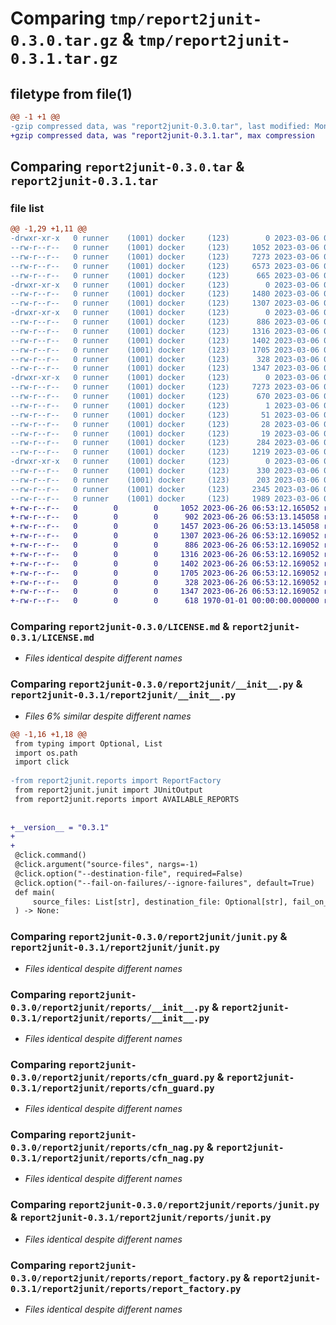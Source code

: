 # Comparing `tmp/report2junit-0.3.0.tar.gz` & `tmp/report2junit-0.3.1.tar.gz`

## filetype from file(1)

```diff
@@ -1 +1 @@
-gzip compressed data, was "report2junit-0.3.0.tar", last modified: Mon Mar  6 09:30:12 2023, max compression
+gzip compressed data, was "report2junit-0.3.1.tar", max compression
```

## Comparing `report2junit-0.3.0.tar` & `report2junit-0.3.1.tar`

### file list

```diff
@@ -1,29 +1,11 @@
-drwxr-xr-x   0 runner    (1001) docker     (123)        0 2023-03-06 09:30:12.130946 report2junit-0.3.0/
--rw-r--r--   0 runner    (1001) docker     (123)     1052 2023-03-06 09:29:43.000000 report2junit-0.3.0/LICENSE.md
--rw-r--r--   0 runner    (1001) docker     (123)     7273 2023-03-06 09:30:12.130946 report2junit-0.3.0/PKG-INFO
--rw-r--r--   0 runner    (1001) docker     (123)     6573 2023-03-06 09:29:43.000000 report2junit-0.3.0/README.md
--rw-r--r--   0 runner    (1001) docker     (123)      665 2023-03-06 09:29:43.000000 report2junit-0.3.0/pyproject.toml
-drwxr-xr-x   0 runner    (1001) docker     (123)        0 2023-03-06 09:30:12.130946 report2junit-0.3.0/report2junit/
--rw-r--r--   0 runner    (1001) docker     (123)     1480 2023-03-06 09:29:43.000000 report2junit-0.3.0/report2junit/__init__.py
--rw-r--r--   0 runner    (1001) docker     (123)     1307 2023-03-06 09:29:43.000000 report2junit-0.3.0/report2junit/junit.py
-drwxr-xr-x   0 runner    (1001) docker     (123)        0 2023-03-06 09:30:12.130946 report2junit-0.3.0/report2junit/reports/
--rw-r--r--   0 runner    (1001) docker     (123)      886 2023-03-06 09:29:43.000000 report2junit-0.3.0/report2junit/reports/__init__.py
--rw-r--r--   0 runner    (1001) docker     (123)     1316 2023-03-06 09:29:43.000000 report2junit-0.3.0/report2junit/reports/cfn_guard.py
--rw-r--r--   0 runner    (1001) docker     (123)     1402 2023-03-06 09:29:43.000000 report2junit-0.3.0/report2junit/reports/cfn_nag.py
--rw-r--r--   0 runner    (1001) docker     (123)     1705 2023-03-06 09:29:43.000000 report2junit-0.3.0/report2junit/reports/junit.py
--rw-r--r--   0 runner    (1001) docker     (123)      328 2023-03-06 09:29:43.000000 report2junit-0.3.0/report2junit/reports/noreport.py
--rw-r--r--   0 runner    (1001) docker     (123)     1347 2023-03-06 09:29:43.000000 report2junit-0.3.0/report2junit/reports/report_factory.py
-drwxr-xr-x   0 runner    (1001) docker     (123)        0 2023-03-06 09:30:12.130946 report2junit-0.3.0/report2junit.egg-info/
--rw-r--r--   0 runner    (1001) docker     (123)     7273 2023-03-06 09:30:11.000000 report2junit-0.3.0/report2junit.egg-info/PKG-INFO
--rw-r--r--   0 runner    (1001) docker     (123)      670 2023-03-06 09:30:12.000000 report2junit-0.3.0/report2junit.egg-info/SOURCES.txt
--rw-r--r--   0 runner    (1001) docker     (123)        1 2023-03-06 09:30:11.000000 report2junit-0.3.0/report2junit.egg-info/dependency_links.txt
--rw-r--r--   0 runner    (1001) docker     (123)       51 2023-03-06 09:30:11.000000 report2junit-0.3.0/report2junit.egg-info/entry_points.txt
--rw-r--r--   0 runner    (1001) docker     (123)       28 2023-03-06 09:30:11.000000 report2junit-0.3.0/report2junit.egg-info/requires.txt
--rw-r--r--   0 runner    (1001) docker     (123)       19 2023-03-06 09:30:11.000000 report2junit-0.3.0/report2junit.egg-info/top_level.txt
--rw-r--r--   0 runner    (1001) docker     (123)      284 2023-03-06 09:30:12.134946 report2junit-0.3.0/setup.cfg
--rw-r--r--   0 runner    (1001) docker     (123)     1219 2023-03-06 09:29:43.000000 report2junit-0.3.0/setup.py
-drwxr-xr-x   0 runner    (1001) docker     (123)        0 2023-03-06 09:30:12.130946 report2junit-0.3.0/tests/
--rw-r--r--   0 runner    (1001) docker     (123)      330 2023-03-06 09:29:43.000000 report2junit-0.3.0/tests/__init__.py
--rw-r--r--   0 runner    (1001) docker     (123)      203 2023-03-06 09:29:43.000000 report2junit-0.3.0/tests/conftest.py
--rw-r--r--   0 runner    (1001) docker     (123)     2345 2023-03-06 09:29:43.000000 report2junit-0.3.0/tests/test_cli.py
--rw-r--r--   0 runner    (1001) docker     (123)     1989 2023-03-06 09:29:43.000000 report2junit-0.3.0/tests/test_report2junit.py
+-rw-r--r--   0        0        0     1052 2023-06-26 06:53:12.165052 report2junit-0.3.1/LICENSE.md
+-rw-r--r--   0        0        0      902 2023-06-26 06:53:13.145058 report2junit-0.3.1/pyproject.toml
+-rw-r--r--   0        0        0     1457 2023-06-26 06:53:13.145058 report2junit-0.3.1/report2junit/__init__.py
+-rw-r--r--   0        0        0     1307 2023-06-26 06:53:12.169052 report2junit-0.3.1/report2junit/junit.py
+-rw-r--r--   0        0        0      886 2023-06-26 06:53:12.169052 report2junit-0.3.1/report2junit/reports/__init__.py
+-rw-r--r--   0        0        0     1316 2023-06-26 06:53:12.169052 report2junit-0.3.1/report2junit/reports/cfn_guard.py
+-rw-r--r--   0        0        0     1402 2023-06-26 06:53:12.169052 report2junit-0.3.1/report2junit/reports/cfn_nag.py
+-rw-r--r--   0        0        0     1705 2023-06-26 06:53:12.169052 report2junit-0.3.1/report2junit/reports/junit.py
+-rw-r--r--   0        0        0      328 2023-06-26 06:53:12.169052 report2junit-0.3.1/report2junit/reports/noreport.py
+-rw-r--r--   0        0        0     1347 2023-06-26 06:53:12.169052 report2junit-0.3.1/report2junit/reports/report_factory.py
+-rw-r--r--   0        0        0      618 1970-01-01 00:00:00.000000 report2junit-0.3.1/PKG-INFO
```

### Comparing `report2junit-0.3.0/LICENSE.md` & `report2junit-0.3.1/LICENSE.md`

 * *Files identical despite different names*

### Comparing `report2junit-0.3.0/report2junit/__init__.py` & `report2junit-0.3.1/report2junit/__init__.py`

 * *Files 6% similar despite different names*

```diff
@@ -1,16 +1,18 @@
 from typing import Optional, List
 import os.path
 import click
 
-from report2junit.reports import ReportFactory
 from report2junit.junit import JUnitOutput
 from report2junit.reports import AVAILABLE_REPORTS
 
 
+__version__ = "0.3.1"
+
+
 @click.command()
 @click.argument("source-files", nargs=-1)
 @click.option("--destination-file", required=False)
 @click.option("--fail-on-failures/--ignore-failures", default=True)
 def main(
     source_files: List[str], destination_file: Optional[str], fail_on_failures: bool
 ) -> None:
```

### Comparing `report2junit-0.3.0/report2junit/junit.py` & `report2junit-0.3.1/report2junit/junit.py`

 * *Files identical despite different names*

### Comparing `report2junit-0.3.0/report2junit/reports/__init__.py` & `report2junit-0.3.1/report2junit/reports/__init__.py`

 * *Files identical despite different names*

### Comparing `report2junit-0.3.0/report2junit/reports/cfn_guard.py` & `report2junit-0.3.1/report2junit/reports/cfn_guard.py`

 * *Files identical despite different names*

### Comparing `report2junit-0.3.0/report2junit/reports/cfn_nag.py` & `report2junit-0.3.1/report2junit/reports/cfn_nag.py`

 * *Files identical despite different names*

### Comparing `report2junit-0.3.0/report2junit/reports/junit.py` & `report2junit-0.3.1/report2junit/reports/junit.py`

 * *Files identical despite different names*

### Comparing `report2junit-0.3.0/report2junit/reports/report_factory.py` & `report2junit-0.3.1/report2junit/reports/report_factory.py`

 * *Files identical despite different names*

